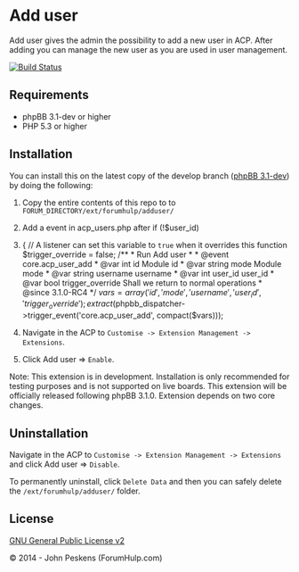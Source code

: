 Add user
===========

Add user gives the admin the possibility to add a new user in ACP. After adding you can manage the new user as you are used in user management.

[![Build Status](https://travis-ci.org/ForumHulp/adduser.svg?branch=master)](https://travis-ci.org/ForumHulp/adduser)

## Requirements
* phpBB 3.1-dev or higher
* PHP 5.3 or higher

## Installation
You can install this on the latest copy of the develop branch ([phpBB 3.1-dev](https://github.com/phpbb/phpbb3)) by doing the following:

1. Copy the entire contents of this repo to to `FORUM_DIRECTORY/ext/forumhulp/adduser/`
2. Add a event in acp_users.php after if (!$user_id)
3. {		// A listener can set this variable to `true` when it overrides this function
				$trigger_override = false;
				/**
				* Run Add user
				*
				* @event core.acp_user_add
				* @var	int		id					Module id
				* @var	string	mode				Module mode
				* @var	string	username			username
				* @var	int		user_id				user_id
				* @var	bool	trigger_override	Shall we return to normal operations
				* @since 3.1.0-RC4
				*/
				$vars = array('id', 'mode', 'username', 'user_id', 'trigger_override');
				extract($phpbb_dispatcher->trigger_event('core.acp_user_add', compact($vars)));

4. Navigate in the ACP to `Customise -> Extension Management -> Extensions`.
5. Click Add user => `Enable`.

Note: This extension is in development. Installation is only recommended for testing purposes and is not supported on live boards. This extension will be officially released following phpBB 3.1.0. Extension depends on two core changes.

## Uninstallation
Navigate in the ACP to `Customise -> Extension Management -> Extensions` and click Add user => `Disable`.

To permanently uninstall, click `Delete Data` and then you can safely delete the `/ext/forumhulp/adduser/` folder.

## License
[GNU General Public License v2](http://opensource.org/licenses/GPL-2.0)

© 2014 - John Peskens (ForumHulp.com)
